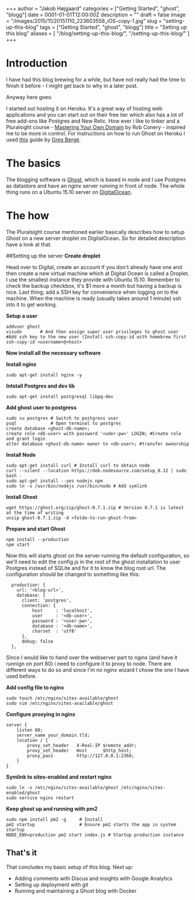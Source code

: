 +++
author = "Jakob Højgaard"
categories = ["Getting Started", "ghost", "blogg"]
date = 0001-01-01T12:00:00Z
description = ""
draft = false
image = "/images/2015/11/20151110_223603558_iOS-copy-1.jpg"
slug = "setting-up-this-blog"
tags = ["Getting Started", "ghost", "blogg"]
title = "Setting up this blog"
aliases = [
    "/blog/setting-up-this-blog/",
    "/setting-up-this-blog/"
]
+++

# Introduction
I have had this blog brewing for a while, but have not really had the time to finish it before - I might get back to why in a later post.  

Anyway here goes: 

I started out hosting it on Heroku. It's a great way of hosting web applications and you can start out on their free tier which also has a lot of free add-ons like Postgres and New Relic. How ever i like to tinker and a Pluralsight course - [Mastering Your Own Domain](https://app.pluralsight.com/library/courses/master-domain/table-of-contents) by Rob Conery - inspired me to be more in control. For instructions on how to run Ghost on Heroku I used [this](http://www.therightcode.net/deploy-ghost-to-heroku-for-free/) guide by [Greg Bergé](http://www.therightcode.net/).

# The basics
The blogging software is [Ghost](http://tryghost.org), which is based in node and I use Postgres as datastore and have an nginx server running in front of node. The whole thing runs on a Ubuntu 15.10 server on [DigitalOcean](http://digitalocean.com).

# The how
The Pluralsight course mentioned earlier basically describes how to setup Ghost on a new server droplet on DigitalOcean. So for detailed description have a look at that.

##Setting up the server
**Create droplet**

Head over to Digital, create an account if you don't already have one and then create a new virtual machine which at Digital Ocean is called a Droplet. I use the smallest instance they provide with Ubuntu 15.10. Remember to check the backup checkbox, it's $1 more a month but having a backup is nice. Last thing; add a SSH key for convenience when logging on to the machine. When the machine is ready (usually takes around 1 minute) ssh into it to get working.

   
 
**Setup a user**

    adduser ghost
    visudo	     # And then assign super user privileges to ghost user
    #Add ssh key to the new user (Install ssh-copy-id with homebrew first
    ssh-copy-id <username>@<host> 

**Now install all the necessary software**   

    
   
**Install nginx**

    sudo apt-get install nginx -y
    
**Intstall Postgres and dev lib**

    sudo apt-get install postgresql libpq-dev

**Add ghost user to postgress**

    sudo su postgres # Switch to postgress user
    psql             # Open terminal to postgres
    create database <ghost-db-name>;
    create role <db-user> with password '<uder-pw>' LOGIN; #Create role and grant login
    alter database <ghost-db-name> owner to <db-user>; #transfer ownership
    

**Install Node**
    
    sudo apt-get install curl # Install curl to obtain node
    curl --silent --location https://deb.nodesource.com/setup_0.12 | sudo bash -
    sudo apt-get install --yes nodejs npm
    sudo ln -s /usr/bin/nodejs /usr/bin/node # Add symlink

**Install Ghost**

    wget https://ghost.org/zip/ghost-0.7.1.zip # Version 0.7.1 is latest at the time of writing
    unzip ghost-0.7.1.zip -d <folde-to-run-ghost-from>
    
**Prepare and start Ghost**

    npm install --production
    npm start
    
Now this will starts ghost on the server running the default configuration, so we'll need to edit the config.js in the root of the ghost installation to user Postgres instead of SQLite and for it to know the blog root url. The configuration should be changed to something like this:

      production: {
        url: '<blog-url>',
        database: {
          client: 'postgres',
          connection: {
              host     : 'localhost',
              user     : '<db-user>',
              password : '<user-pw>',
              database : '<db-name>',
              charset  : 'utf8'
          },
          debug: false
      },


Since I would like to hand over the webserver part to nginx (and have it runnign on port 80) i need to configure it to proxy to node. There are different ways to do so and since I'm no nginx wizard I chose the one I have used before.

**Add config file to nginx**

    sudo touch /etc/nginx/sites-available/ghost
    sudo vim /etc/nginx/sites-available/ghost
    
**Configure proxying in nginx**

    server {
        listen 80;
        server_name your_domain.tld;
        location / {
            proxy_set_header   X-Real-IP $remote_addr;
            proxy_set_header   Host      $http_host;
            proxy_pass         http://127.0.0.1:2368;
        }
	}

**Symlink to sites-enabled and restart nginx**

    sudo ln -s /etc/nginx/sites-available/ghost /etc/nginx/sites-enabled/ghost
    sudo service nginx restart

**Keep ghost up and running with pm2**

    sudo npm install pm2 -g 	# Install
    pm2 startup 				# Ensure pm2 starts the app in system startup
    NODE_ENV=production pm2 start index.js # Startup production instance
    
    

## That's it
That concludes my basic setup of this blog. Next up:

* Adding comments with Discus and insights with Google Analytics
* Setting up deployment with git
* Running and maintaining a Ghost blog with Docker